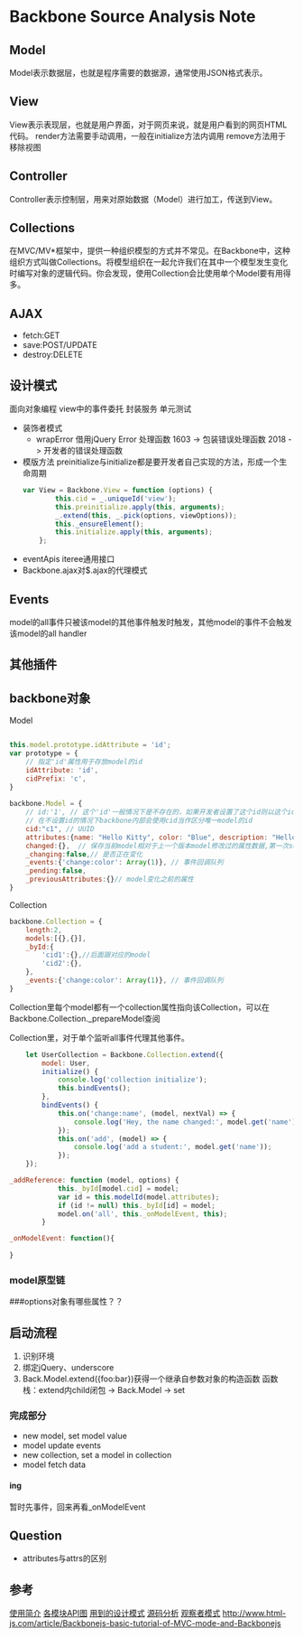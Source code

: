 # Backbone Source Analysis Note

## Model
Model表示数据层，也就是程序需要的数据源，通常使用JSON格式表示。

## View
View表示表现层，也就是用户界面，对于网页来说，就是用户看到的网页HTML代码。
render方法需要手动调用，一般在initialize方法内调用
remove方法用于移除视图


## Controller
Controller表示控制层，用来对原始数据（Model）进行加工，传送到View。

## Collections
在MVC/MV*框架中，提供一种组织模型的方式并不常见。在Backbone中，这种组织方式叫做Collections。将模型组织在一起允许我们在其中一个模型发生变化时编写对象的逻辑代码。你会发现，使用Collection会比使用单个Model要有用得多。

## AJAX
- fetch:GET
- save:POST/UPDATE
- destroy:DELETE

## 设计模式
面向对象编程
view中的事件委托
封装服务
单元测试

- 装饰者模式
    - wrapError
    借用jQuery Error 处理函数 1603 -> 包装错误处理函数 2018 -> 开发者的错误处理函数
- 模版方法
    preinitialize与initialize都是要开发者自己实现的方法，形成一个生命周期
    ````js
    var View = Backbone.View = function (options) {
            this.cid = _.uniqueId('view');
            this.preinitialize.apply(this, arguments);
            _.extend(this, _.pick(options, viewOptions));
            this._ensureElement();
            this.initialize.apply(this, arguments);
        };
    ````    
- eventApis iteree通用接口
- Backbone.ajax对$.ajax的代理模式

## Events
model的all事件只被该model的其他事件触发时触发，其他model的事件不会触发该model的all handler

## 其他插件

## backbone对象
Model

````js

this.model.prototype.idAttribute = 'id';
var prototype = {
    // 指定'id'属性用于存放model的id
    idAttribute: 'id',
    cidPrefix: 'c',
}
       
backbone.Model = {
    // id:'1', // 这个'id'一般情况下是不存在的，如果开发者设置了这个id则以这个id为model的识别id，
    // 在不设置id的情况下backbone内部会使用cid当作区分唯一model的id
    cid:"c1", // UUID
    attributes:{name: "Hello Kitty", color: "Blue", description: "Hello World"}, // 开发者的model对象
    changed:{},  // 保存当前model相对于上一个版本model修改过的属性数据,第一次set，不需要changed数据。change 由设置属性/删除属性所触发
    _changing:false,// 是否正在变化
    _events:{'change:color': Array(1)}, // 事件回调队列
    _pending:false,
    _previousAttributes:{}// model变化之前的属性   
}

````

Collection

````js
backbone.Collection = {
    length:2,
    models:[{},{}],
    _byId:{
        'cid1':{},//后面跟对应的model
        'cid2':{},
    },   
    _events:{'change:color': Array(1)}, // 事件回调队列 
}
````
Collection里每个model都有一个collection属性指向该Collection，可以在Backbone.Collection._prepareModel查阅

Collection里，对于单个监听all事件代理其他事件。
````js
    let UserCollection = Backbone.Collection.extend({
        model: User,
        initialize() {
            console.log('collection initialize');
            this.bindEvents();
        },
        bindEvents() {
            this.on('change:name', (model, nextVal) => {
                console.log('Hey, the name changed:', model.get('name'));
            });
            this.on('add', (model) => {
                console.log('add a student:', model.get('name'));
            });
    });

_addReference: function (model, options) {
            this._byId[model.cid] = model;
            var id = this.modelId(model.attributes);
            if (id != null) this._byId[id] = model;
            model.on('all', this._onModelEvent, this);
        }

_onModelEvent: function(){
    
}
````

### model原型链

###options对象有哪些属性？？


## 启动流程
1. 识别环境
1. 绑定jQuery、underscore 
1. Back.Model.extend({foo:bar})获得一个继承自参数对象的构造函数
    函数栈：extend内child闭包 -> Back.Model -> set

### 完成部分
- new model, set model value
- model update events
- new collection, set a model in collection
- model fetch data

#### ing
暂时先事件，回来再看_onModelEvent

## Question
- attributes与attrs的区别

## 参考
[使用简介](https://javascript.ruanyifeng.com/advanced/backbonejs.html)
[各模块API图](https://www.jianshu.com/p/90a481e76eac)
[用到的设计模式](https://www.oschina.net/translate/backbone-js-tips-patterns?lang=chs&page=1#)
[源码分析](http://web.jobbole.com/85593/)
[观察者模式](https://segmentfault.com/a/1190000000480727)
http://www.html-js.com/article/Backbonejs-basic-tutorial-of-MVC-mode-and-Backbonejs

